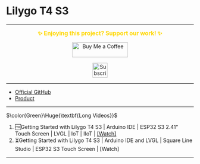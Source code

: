 # Lilygo T4 S3
 
---
<p align="center">
  <span style="font-size: 1.1em; color: #FFD700; font-weight: bold;">✨ Enjoying this project? Support our work! ✨</span>
</p>

<p align="center" style="margin: 15px 0;">
  <a href="https://buymeacoffee.com/pylin" target="_blank">
    <img src="https://cdn.buymeacoffee.com/buttons/v2/default-yellow.png" alt="Buy Me a Coffee" style="height: 40px; width: 150px;">
  </a>
</p>

<p align="center" style="margin: 15px 0;">
  <a href="https://www.youtube.com/channel/UCKKhdFV0q8CV5vWUDfiDfTw" target="_blank">
    <img src="https://img.shields.io/badge/SUBSCRIBE%20ON%20YOUTUBE-FF0000?style=for-the-badge&logo=youtube&logoColor=white" alt="Subscribe on YouTube" style="height: 40px;">
  </a>
</p>

---

- [Official GitHub](https://github.com/Xinyuan-LilyGO/LilyGo-AMOLED-Series)
- [Product](https://lilygo.cc/products/t4-s3)

---

$\color{Green}\Huge{\textbf{Long Videos}}$

1. 🆓Getting Started with Lilygo T4 S3 | Arduino IDE | ESP32 S3 2.41” Touch Screen | LVGL | IoT | IIoT | [[Watch]](https://youtu.be/TQbJQTTPTHc)
2. ⏳️Getting Started with Lilygo T4 S3 | Arduino IDE and LVGL | Square Line Studio | ESP32 S3 Touch Screen | [Watch]

---